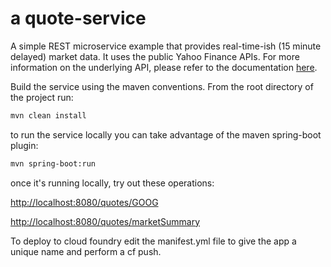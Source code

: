 # a quote-service
A simple REST microservice example that provides real-time-ish (15 minute delayed) market data. It  uses the public Yahoo Finance APIs. For more information on the underlying API, please refer to the documentation [here](https://developer.yahoo.com/yql).

Build the service using the maven conventions. From the root directory of the project run:

```bash
mvn clean install
```

to run the service locally you can take advantage of the maven spring-boot plugin:

```bash
mvn spring-boot:run
```

once it's running locally, try out these operations:

<http://localhost:8080/quotes/GOOG>

<http://localhost:8080/quotes/marketSummary>

To deploy to cloud foundry edit the manifest.yml file to give the app a unique name and perform a cf push.


